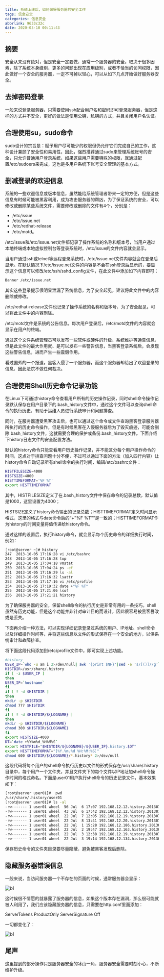 ```yaml
---
title: 系统上线后，如何做好服务器的安全工作
tags: 信息安全
categories: 信息安全
abbrlink: 9633c32c
date: 2020-03-10 00:11:43
---
```


## 摘要

安全从来没有绝对，但是安全一定要做，通常一个服务器的安全，取决于很多因素，除了系统本身级别，更多的问题出现在应用级别，或者不恰当的访问权限，因此做好一个安全的服务器，一定不可掉以轻心，可以从如下几点开始做好服务器安全。

<!-- more -->


## 去掉密码登录

一般来说登录服务器，只需要使用ssh配合用户名和密码即可登录服务器，但是这样的方式并不安全，更好的做法是使用公钥，私钥的方式，并且关闭用户名认证。

## 合理使用su，sudo命令

sudo设计的宗旨是：赋予用户尽可能少的权限但仍允许它们完成自己的工作，这种设计兼顾了安全性和易用性，因此，强烈推荐通过sudo来管理系统账号的安全，只允许普通用户登录系统，如果这些用户需要特殊的权限，就通过配置/etc/sudoers来完成，这也是多用户系统下账号安全管理的基本方式。

## 删减登录的欢迎信息

系统的一些欢迎信息或版本信息，虽然能给系统管理者带来一定的方便，但是这些信息有时候可能被黑客利用，成为攻击服务器的帮凶，为了保证系统的安全，可以修改或删除某些系统文件，需要修改或删除的文件有4个，分别是：

* /etc/issue
* /etc/issue.net
* /etc/redhat-release
* /etc/motd。

/etc/issue和/etc/issue.net文件都记录了操作系统的名称和版本号，当用户通过本地终端或本地虚拟控制台等登录系统时，/etc/issue的文件内容就会显示。

当用户通过ssh或telnet等远程登录系统时，/etc/issue.net文件内容就会在登录后显示。在默认情况下/etc/issue.net文件的内容是不会在ssh登录后显示的，要显示这个信息可以修改/etc/ssh/sshd_config文件，在此文件中添加如下内容即可：

```bash
Banner /etc/issue.net
```

其实这些登录提示很明显泄漏了系统信息，为了安全起见，建议将此文件中的内容删除或修改。

/etc/redhat-release文件也记录了操作系统的名称和版本号，为了安全起见，可以将此文件中的内容删除。

/etc/motd文件是系统的公告信息。每次用户登录后，/etc/motd文件的内容就会显示在用户的终端。

通过这个文件系统管理员可以发布一些软件或硬件的升级、系统维护等通告信息，但是此文件的最大作用就、是可以发布一些警告信息，当黑客登录系统后，会发现这些警告信息，进而产生一些震慑作用。

看过国外的一个报道，黑客入侵了一个服务器，而这个服务器却给出了欢迎登录的信息，因此法院不做任何裁决。

## 合理使用Shell历史命令记录功能

在Linux下可通过history命令查看用户所有的历史操作记录，同时shell命令操作记录默认保存在用户目录下的.bash_history文件中，通过这个文件可以查询shell命令的执行历史，有助于运维人员进行系统审计和问题排查。

同时，在服务器遭受黑客攻击后，也可以通过这个命令或文件查询黑客登录服务器所执行的历史命令操作，但是有时候黑客在入侵服务器后为了毁灭痕迹，可能会删除.bash_history文件，这就需要合理的保护或备份.bash_history文件。下面介绍下history日志文件的安全配置方法。

默认的history命令只能查看用户历史操作记录，并不能区分每个用户操作命令的时间，这点对于排查问题十分不便，不过可以通过下面的方法（加入四行内容）让history命令自动记录所有shell命令的执行时间，编辑/etc/bashrc文件：

```bash
HISTFILESIZE=4000
HISTSIZE=4000
HISTTIMEFORMAT='%F %T'
export HISTTIMEFORMAT
```

其中，HISTFILESIZE定义了在.bash_history文件中保存命令的记录总数，默认值是1000，这里设置为4000；

HISTSIZE定义了history命令输出的记录总数；HISTTIMEFORMAT定义时间显示格式，这里的格式与date命令后的“+"%F %T"”是一致的；HISTTIMEFORMAT作为history的时间变量将值传递给history命令。

通过这样的设置后，执行history命令，就会显示每个历史命令的详细执行时间，例如：

```bash
[root@server ~]# history
247  2013-10-05 17:16:28 vi /etc/bashrc 
248  2013-10-05 17:16:28 top
249  2013-10-05 17:04:18 vmstat
250  2013-10-05 17:04:24 ps -ef
251  2013-10-05 17:16:29 ls -al
252  2013-10-05 17:16:32 lsattr 
253  2013-10-05 17:17:16 vi /etc/profile
254  2013-10-05 17:19:32 date +"%F %T"
255  2013-10-05 17:21:06 lsof
256  2013-10-05 17:21:21 history
```

为了确保服务器的安全，保留shell命令的执行历史是非常有用的一条技巧。shell虽然有历史功能，但是这个功能并非针对审计目的而设计，因此很容易被黑客篡改或是丢失。

下面再介绍一种方法，可以实现详细记录登录过系统的用户、IP地址、shell命令以及详细操作时间等，并将这些信息以文件的形式保存在一个安全的地方，以供系统审计和故障排查。

将下面这段代码添加到/etc/profile文件中，即可实现上述功能。

```bash
#history
USER_IP=`who -u am i 2>/dev/null| awk '{print $NF}'|sed -e 's/[()]//g'`
HISTDIR=/usr/share/.history
if [ -z $USER_IP ]
then
USER_IP=`hostname`
fi
if [ ! -d $HISTDIR ]
then
mkdir -p $HISTDIR
chmod 777 $HISTDIR
fi
if [ ! -d $HISTDIR/${LOGNAME} ]
then
mkdir -p $HISTDIR/${LOGNAME}
chmod 300 $HISTDIR/${LOGNAME}
fi
export HISTSIZE=4000
DT=`date +%Y%m%d_%H%M%S`
export HISTFILE="$HISTDIR/${LOGNAME}/${USER_IP}.history.$DT"
export HISTTIMEFORMAT="[%Y.%m.%d %H:%M:%S]"
chmod 600 $HISTDIR/${LOGNAME}/*.history* 2>/dev/null
```

这段代码将每个用户的shell命令执行历史以文件的形式保存在/usr/share/.history目录中，每个用户一个文件夹，并且文件夹下的每个文件以IP地址加shell命令操作时间的格式命名。下面是user01用户执行shell命令的历史记录文件，基本效果如下：

```bash
[root@server user01]#  pwd
/usr/share/.history/user01
[root@server user01]# ls -al
-rw------- 1 user01 wheel  56 Jul  6 17:07 192.168.12.12.history.20130706_164512
-rw------- 1 user01 wheel  43 Jul  6 17:42 192.168.12.12.history.20130706_172800
-rw------- 1 user01 wheel  22 Jul  7 12:05 192.168.12.19.history.20130707_111123
-rw------- 1 user01 wheel  22 Jul  8 13:41 192.168.12.20.history.20130708_120053
-rw------- 1 user01 wheel  22 Jul  1 15:28 192.168.12.186.history.20130701_150941
-rw------- 1 user01 wheel  22 Jul  2 19:47 192.168.12.163.history.20130702_193645
-rw------- 1 user01 wheel  22 Jul  3 12:38 192.168.12.19.history.20130703_120948
-rw------- 1 user01 wheel  22 Jul  3 19:14 192.168.12.134.history.20130703_183150
```

保存历史命令的文件夹目录要尽量隐蔽，避免被黑客发现后删除。

## 隐藏服务器错误信息

一般来说，当访问服务器一个不存在的页面的时候，通常服务器会显示：

![b1](b1.jpeg)

这时候很不情愿的就暴露了服务器的信息，如果这个版本存在漏洞，那么很可能就被人利用了，我们应该隐藏服务器的信息，只需要在http.conf里面添加：

ServerTokens ProductOnly
ServerSignature Off

一切都变化了：

![b1](b2.jpeg)

## 尾声
这里提到的部分操作只是服务器安全的冰山一角，服务器安全需要时刻小心，不断维护升级。


